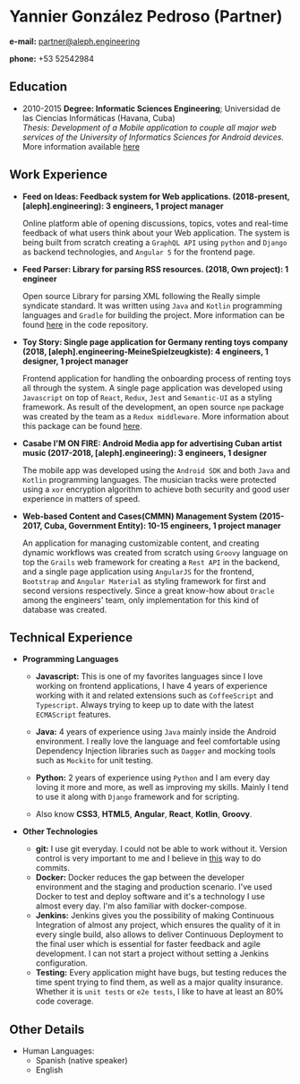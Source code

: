  # Yannier González Pedroso (Partner)

**e-mail:** partner@aleph.engineering

**phone:** +53 52542984

## Education

* 2010-2015 **Degree: Informatic Sciences Engineering**; Universidad de las Ciencias Informáticas (Havana, Cuba)  
*Thesis: Development of a Mobile application to couple all major web services of the University of Informatics Sciences for Android devices.* More information available [here](https://humanos.uci.cu/2015/05/11/campus-uci-una-navaja-suiza-para-la-universidad-de-las-ciencias-informaticas/)

## Work Experience

* **Feed on Ideas: Feedback system for Web applications. (2018-present, [aleph].engineering): 3 engineers, 1 project manager**

  Online platform able of opening discussions, topics, votes and real-time feedback of what users think about your Web application. The system is being built from scratch creating a `GraphQL API` using `python` and `Django` as backend technologies, and `Angular 5` for the frontend page.  

* **Feed Parser: Library for parsing RSS resources. (2018, Own project): 1 engineer**

  Open source Library for parsing XML following the Really simple syndicate standard. It was written using `Java` and `Kotlin` programming languages and `Gradle` for building the project. More information can be found [here](https://github.com/ygpedroso/feedParser) in the code repository.

* **Toy Story: Single page application for Germany renting toys company (2018, [aleph].engineering-MeineSpielzeugkiste): 4 engineers, 1 designer, 1 project manager**

  Frontend application for handling the onboarding process of renting toys all through the system. A single page application was developed using `Javascript` on top of `React`, `Redux`, `Jest` and `Semantic-UI` as a styling framework. As result of the development, an open source `npm` package was created by the team as a `Redux middleware`. More information about this package can be found [here](https://www.npmjs.com/package/@cuban-engineer/redux-storage-middleware).

* **Casabe I'M ON FIRE: Android Media app for advertising Cuban artist music (2017-2018, [aleph].engineering): 3 engineers, 1 designer**

  The mobile app was developed using the `Android SDK` and both `Java` and `Kotlin` programming languages. The musician tracks were protected using a `xor` encryption algorithm to achieve both security and good user experience in matters of speed. 

* **Web-based Content and Cases(CMMN) Management System (2015-2017, Cuba, Government Entity): 10-15 engineers, 1 project manager**

  An application for managing customizable content, and creating dynamic workflows was created from scratch using `Groovy` language on top the `Grails` web framework for creating a `Rest API` in the backend, and a single page application using `AngularJS` for the frontend, `Bootstrap` and `Angular Material` as styling framework for first and second versions respectively. Since a great know-how about `Oracle` among the engineers' team, only implementation for this kind of database was created. 

## Technical Experience

* **Programming Languages**
  * **Javascript:** This is one of my favorites languages since I love working on frontend applications, I have 4 years of experience working with it and related extensions such as `CoffeeScript` and `Typescript`. Always trying to keep up to date with the latest `ECMAScript` features.  

  * **Java:** 4 years of experience using `Java` mainly inside the Android environment. I really love the language and feel comfortable using Dependency Injection libraries such as `Dagger` and mocking tools such as `Mockito` for unit testing.

  * **Python:** 2 years of experience using `Python` and I am every day loving it more and more, as well as improving my skills. Mainly I tend to use it along with `Django` framework and for scripting.

  * Also know  **CSS3**, **HTML5**, **Angular**, **React**, **Kotlin**, **Groovy**.

* **Other Technologies**
  * **git:** I use git everyday. I could not be able to work without it. Version control is very important to me and I believe in [this](http://chris.beams.io/posts/git-commit/) way to do commits.
  * **Docker:** Docker reduces the gap between the developer environment and the staging and production scenario. I've used Docker to test and deploy software and it's a technology I use almost every day. I'm also familiar with docker-compose.
  * **Jenkins:** Jenkins gives you the possibility of making Continuous Integration of almost any project, which ensures the quality of it in every single build, also allows to deliver Continuous Deployment to the final user which is essential for faster feedback and agile development. I can not start a project without setting a Jenkins configuration.
  * **Testing:** Every application might have bugs, but testing reduces the time spent trying to find them, as well as a major quality insurance. Whether it is `unit tests` or `e2e tests`, I like to have at least an 80% code coverage.

## Other Details

* Human Languages:
  * Spanish (native speaker)
  * English